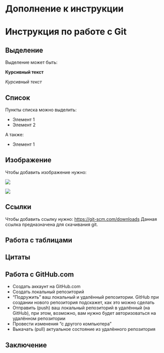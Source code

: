 # Дополнение к инструкции #
# Инструкция по работе с Git #

## Выделение ## 

Выделение может быть:

**Курсивный текст**

*Курсивный текст*



## Список ##
Пункты списка можно выделить:
* Элемент 1
* Элемент 2 

А также: 
+ Элемент 1


## Изображение ##

Чтобы добавить изображение нужно:

![](picturetwo.png)

![](gitpicture.png)

## Ссылки ##
Чтобы добавить ссылку нужно: <https://git-scm.com/downloads>
Данная ссылка предназначена для скачивания git.

## Работа с таблицами ##

## Цитаты ##

## Работа с GitHub.com ##

* Создать аккаунт на GitHub.com
* Создать локальный репозиторий
* “Подружить” ваш локальный и удалённый репозитории. 
GitHub при создании нового репозитория подскажет, как это можно сделать
* Отправить (push) ваш локальный репозиторий в удалённый (на GitHub), при этом, возможно, 
вам нужно будет авторизоваться на удалённом репозитории
* Провести изменения “с другого компьютера”
* Выкачать (pull) актуальное состояние из удалённого репозитория
## Заключение ## 